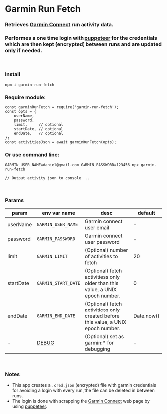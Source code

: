 # Garmin Run Fetch
### Retrieves [Garmin Connect](https://connect.garmin.com/signin/) run activity data. 
### Performes a one time login with [puppeteer](https://developers.google.com/web/tools/puppeteer) for the credentials which are then kept (encrypted) between runs and are updated only if needed.

<br/>

### Install
```
npm i garmin-run-fetch
```

### Require module:
```
const garminRunFetch = require('garmin-run-fetch');
const opts = {
    userName,
    password,
    limit,     // optional
    startDate, // optional
    endDate,   // optional
};
const activitiesJson = await garminRunFetch(opts);
```

### Or use command line:
```
GARMIN_USER_NAME=daniel@gmail.com GARMIN_PASSWORD=123456 npx garmin-run-fetch

// Output activity json to console ...
```

<br/>

### Params

| param | env var name | desc | default
| -- | ------------- | ------------- | -------- |
| userName | `GARMIN_USER_NAME`| Garmin connect user email | - |<!--  -->
| password | `GARMIN_PASSWORD` | Garmin connect user password | - |
| limit | `GARMIN_LIMIT` | (Optional) number of activities to fetch | 20 |
| startDate | `GARMIN_START_DATE` | (Optional) fetch activitiess only older than this value, a UNIX epoch number. | 0 |
| endDate | `GARMIN_END_DATE` | (Optional) fetch activitiess only created before this value, a UNIX epoch number. | Date.now() |
| - | [DEBUG](https://github.com/visionmedia/debug#readme) | (Optional) set as garmin:* for debugging | - |

<br/>

### Notes
* This app creates a `.cred.json` (encrypted) file with garmin credentials for avoiding a login with every run, the file can be deleted in between runs.
* The login is done with scrapping the [Garmin Connect](https://connect.garmin.com/signin/) web page by using [puppeteer](https://developers.google.com/web/tools/puppeteer).
